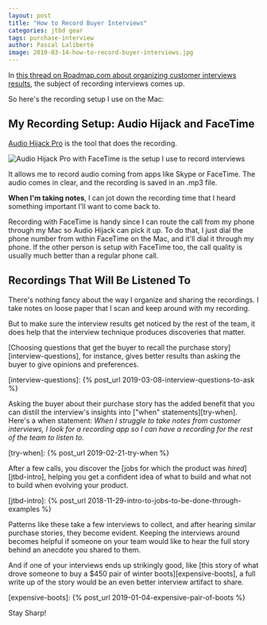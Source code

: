 ```yaml
---
layout: post
title: "How to Record Buyer Interviews"
categories: jtbd gear
tags: purchase-interview
author: Pascal Laliberté
image: 2019-03-14-how-to-record-buyer-interviews.jpg
---
```


In [this thread on Roadmap.com about organizing customer interviews results][thread], the subject of recording interviews comes up.

[thread]: https://www.roadmap.com/analyzing-customer-interview-records-optimize

So here's the recording setup I use on the Mac:

## My Recording Setup: Audio Hijack and FaceTime

[Audio Hijack Pro][audiohijack] is the tool that does the recording. 

[audiohijack]: https://rogueamoeba.com/audiohijackpro/

![Audio Hijack Pro with FaceTime is the setup I use to record interviews](/assets/images/posts/2019-03-14-how-to-record-buyer-interviews.jpg)

It allows me to record audio coming from apps like Skype or FaceTime. The audio comes in clear, and the recording is saved in an .mp3 file.

**When I'm taking notes**, I can jot down the recording time that I heard something important I'll want to come back to.

Recording with FaceTime is handy since I can route the call from my phone through my Mac so Audio Hijack can pick it up. To do that, I just dial the phone number from within FaceTime on the Mac, and it'll dial it through my phone. If the other person is setup with FaceTime too, the call quality is usually much better than a regular phone call.

## Recordings That Will Be Listened To

There's nothing fancy about the way I organize and sharing the recordings. I take notes on loose paper that I scan and keep around with my recording.

But to make sure the interview results get noticed by the rest of the team, it does help that the interview technique produces discoveries that matter. 

[Choosing questions that get the buyer to recall the purchase story][interview-questions], for instance, gives better results than asking the buyer to give opinions and preferences.

[interview-questions]: {% post_url 2019-03-08-interview-questions-to-ask %}

Asking the buyer about their purchase story has the added benefit that you can distill the interview's insights into ["when" statements][try-when]. Here's a when statement: _When I struggle to take notes from customer interviews, I look for a recording app so I can have a recording for the rest of the team to listen to._

[try-when]: {% post_url 2019-02-21-try-when %}

After a few calls, you discover the [jobs for which the product was _hired_][jtbd-intro], helping you get a confident idea of what to build and what not to build when evolving your product.

[jtbd-intro]: {% post_url 2018-11-29-intro-to-jobs-to-be-done-through-examples %}

Patterns like these take a few interviews to collect, and after hearing similar purchase stories, they become evident. Keeping the interviews around becomes helpful if someone on your team would like to hear the full story behind an anecdote you shared to them.

And if one of your interviews ends up strikingly good, like [this story of what drove someone to buy a $450 pair of winter boots][expensive-boots], a full write up of the story would be an even better interview artifact to share.

[expensive-boots]: {% post_url 2019-01-04-expensive-pair-of-boots %}

Stay Sharp!
